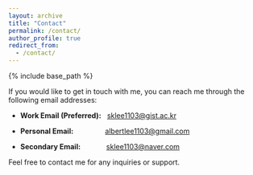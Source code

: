 ```yaml
---
layout: archive
title: "Contact"
permalink: /contact/
author_profile: true
redirect_from:
  - /contact/
---
```


{% include base_path %}

If you would like to get in touch with me, you can reach me through the following email addresses:


- **Work Email (Preferred):** &nbsp; <span style="color:darkblue">sklee1103@gist.ac.kr</span>

- **Personal Email:** &nbsp;&nbsp;&nbsp;&nbsp;&nbsp;&nbsp;&nbsp;&nbsp;&nbsp;&nbsp;&nbsp;&nbsp;&nbsp;&nbsp; <span style="color:darkblue">albertlee1103@gmail.com</span>

- **Secondary Email:** &nbsp;&nbsp;&nbsp;&nbsp;&nbsp;&nbsp;&nbsp;&nbsp;&nbsp;&nbsp;&nbsp; <span style="color:darkblue">sklee1103@naver.com</span>

Feel free to contact me for any inquiries or support.